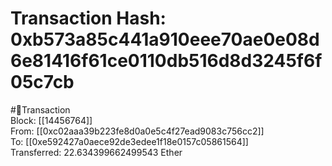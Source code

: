 
Transaction Hash: 0xb573a85c441a910eee70ae0e08d6e81416f61ce0110db516d8d3245f6f05c7cb
====================================================================================
  
#💸Transaction  
Block: [[14456764]]  
From: [[0xc02aaa39b223fe8d0a0e5c4f27ead9083c756cc2]]  
To: [[0xe592427a0aece92de3edee1f18e0157c05861564]]  
Transferred: 22.634399662499543 Ether